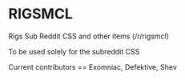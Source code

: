 # RIGSMCL
Rigs Sub Reddit CSS and other items (/r/rigsmcl)

To be used solely for the subreddit CSS

Current contributors == Exomniac, Defektive, Shev

